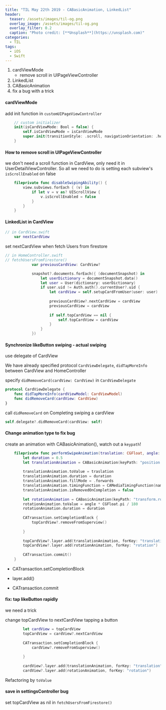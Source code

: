 ```yaml
---
title: "TIL May 22th 2019 - CABasicAnimation, LinkedList"
header:
  teaser: /assets/images/til-og.png
  overlay_image: /assets/images/til-og.png
  overlay_filter: 0.2
  caption: "Photo credit: [**Unsplash**](https://unsplash.com)"
categories:
  - TIL
tags:
  - iOS
  - Swift
---
```




1. cardViewMode
   - remove scroll in UIPageViewController
2. LinkedList
3. CABasicAnimation
4. fix a bug with a trick



#### cardViewMode

add init function in `customUIPageViewController`

```swift
    // custom initializer
    init(isCardViewMode: Bool = false) {
        self.isCardViewMode = isCardViewMode
        super.init(transitionStyle: .scroll, navigationOrientation: .horizontal)
    }
```



#### How to remove scroll in UIPageViewController

we don't need a scroll function in CardView, only need it in UserDetailViewController.
So all we need to do is setting each subview's `isScrollEnabled` on false

```swift
    fileprivate func disableSwipingAbility() {
        view.subviews.forEach { (v) in
            if let v = v as? UIScrollView {
                v.isScrollEnabled = false
            }
        }
    }
```



#### LinkedList in CardView

```swift
// in CardView.swift
    var nextCardView
```



set nextCardView when fetch Users from firestore

```swift
// in HomeController.swift
// fetchUsersFromFirestore()
            var previousCardView: CardView?

            snapshot?.documents.forEach({ (documentSnapshot) in
                let userDictionary = documentSnapshot.data()
                let user = User(dictionary: userDictionary)
                if user.uid != Auth.auth().currentUser?.uid {
                    let cardView = self.setupCardFromUser(user: user)
                    
                    previousCardView?.nextCardView = cardView
                    previousCardView = cardView
                    
                    if self.topCardView == nil {
                        self.topCardView = cardView
                    }
                }
            })
```



#### Synchronize likeButton swiping - actual swiping

use delegate of CardView

We have already specified protocol `CardViewDelegate`,  `didTapMoreInfo` between CardView and HomeController

specify `didRemoveCard(cardView: CardView)` in `CardViewDelegate`

```swift
protocol CardViewDelegate {
    func didTapMoreInfo(cardViewModel: CardViewModel)
    func didRemoveCard(cardView: CardView)
}
```



call `didRemoveCard` on Completing swiping a cardView

```swift
self.delegate?.didRemoveCard(cardView: self)
```



#### Change animation type to fix bug

create an animation with CABasicAnimation(), watch out a `keypath`!

```swift
    fileprivate func performSwipeAnimation(traslation: CGFloat, angle: CGFloat) {
        let duration = 0.5
        let translationAnimation = CABasicAnimation(keyPath: "position.x")
        
        translationAnimation.toValue = traslation
        translationAnimation.duration = duration
        translationAnimation.fillMode = .forwards
        translationAnimation.timingFunction = CAMediaTimingFunction(name: .easeOut)
        translationAnimation.isRemovedOnCompletion = false
        
        let rotationAnimation = CABasicAnimation(keyPath: "transform.rotation.z")
        rotationAnimation.toValue = angle * CGFloat.pi / 180
        rotationAnimation.duration = duration
        
        CATransaction.setCompletionBlock {
            topCardView?.removeFromSuperview()
            
        }
        
        topCardView?.layer.add(translationAnimation, forKey: "translation")
        topCardView?.layer.add(rotationAnimation, forKey: "rotation")
        
        CATransaction.commit()
    }
```



- CATransaction.setCompletionBlock

- layer.add()

- CATransaction.commit



#### fix: tap likeButton rapidly

we need a trick

change topCardView to nextCardView tapping a button

```swift
        let cardView = topCardView
        topCardView = cardView?.nextCardView
        
        CATransaction.setCompletionBlock {
            cardView?.removeFromSuperview()
            
        }
        
        cardView?.layer.add(translationAnimation, forKey: "translation")
        cardView?.layer.add(rotationAnimation, forKey: "rotation")
```



Refactoring by `toValue`



#### save in settingsController bug

set topCardView as nil in `fetchUsersFromFirestore()`

